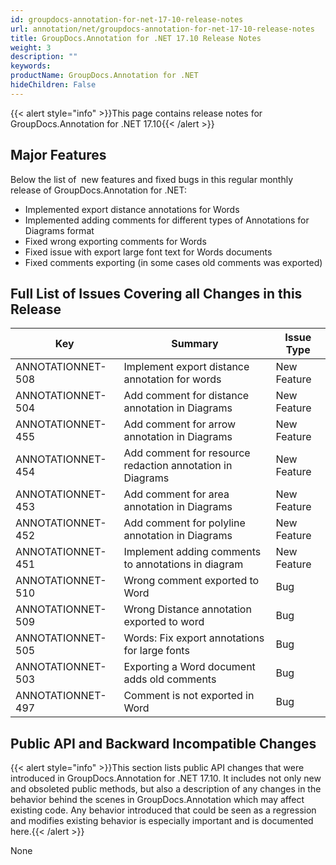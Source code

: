 ```yaml
---
id: groupdocs-annotation-for-net-17-10-release-notes
url: annotation/net/groupdocs-annotation-for-net-17-10-release-notes
title: GroupDocs.Annotation for .NET 17.10 Release Notes
weight: 3
description: ""
keywords: 
productName: GroupDocs.Annotation for .NET
hideChildren: False
---
```

{{< alert style="info" >}}This page contains release notes for GroupDocs.Annotation for .NET 17.10{{< /alert >}}

## Major Features

Below the list of  new features and fixed bugs in this regular monthly release of GroupDocs.Annotation for .NET:

*   Implemented export distance annotations for Words
*   Implemented adding comments for different types of Annotations for Diagrams format
*   Fixed wrong exporting comments for Words
*   Fixed issue with export large font text for Words documents
*   Fixed comments exporting (in some cases old comments was exported)

## Full List of Issues Covering all Changes in this Release

| Key | Summary | Issue Type |
| --- | --- | --- |
| ANNOTATIONNET-508 | Implement export distance annotation for words | New Feature |
| ANNOTATIONNET-504 | Add comment for distance annotation in Diagrams | New Feature |
| ANNOTATIONNET-455 | Add comment for arrow annotation in Diagrams | New Feature |
| ANNOTATIONNET-454 | Add comment for resource redaction annotation in Diagrams | New Feature |
| ANNOTATIONNET-453 | Add comment for area annotation in Diagrams | New Feature |
| ANNOTATIONNET-452 | Add comment for polyline annotation in Diagrams | New Feature |
| ANNOTATIONNET-451 | Implement adding comments to annotations in diagram | New Feature |
| ANNOTATIONNET-510 | Wrong comment exported to Word | Bug |
| ANNOTATIONNET-509 | Wrong Distance annotation exported to word | Bug |
| ANNOTATIONNET-505 | Words: Fix export annotations for large fonts | Bug |
| ANNOTATIONNET-503 | Exporting a Word document adds old comments | Bug |
| ANNOTATIONNET-497 | Comment is not exported in Word | Bug |

## Public API and Backward Incompatible Changes

{{< alert style="info" >}}This section lists public API changes that were introduced in GroupDocs.Annotation for .NET 17.10. It includes not only new and obsoleted public methods, but also a description of any changes in the behavior behind the scenes in GroupDocs.Annotation which may affect existing code. Any behavior introduced that could be seen as a regression and modifies existing behavior is especially important and is documented here.{{< /alert >}}

None
